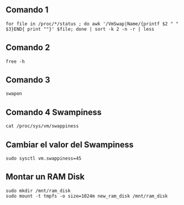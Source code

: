 ## Comando 1
```
for file in /proc/*/status ; do awk '/VmSwap|Name/{printf $2 " " $3}END{ print ""}' $file; done | sort -k 2 -n -r | less
```
## Comando 2
```
free -h
```

## Comando 3
```
swapon
```

## Comando 4 Swampiness
```
cat /proc/sys/vm/swappiness
```

## Cambiar el valor del Swampiness
```
sudo sysctl vm.swappiness=45
```

## Montar un RAM Disk
```
sudo mkdir /mnt/ram_disk
sudo mount -t tmpfs -o size=1024m new_ram_disk /mnt/ram_disk
```

